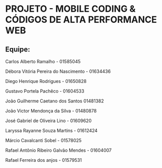 # PROJETO - MOBILE CODING & CÓDIGOS DE ALTA PERFORMANCE WEB

## Equipe:

Carlos Alberto Ramalho - 01585045

Débora Vitória Pereira do Nascimento - 01634436

Diego Henrique Rodrigues - 01650828

Gustavo Portela Pachêco - 01604533

João Guilherme Caetano dos Santos 01481382

João Victor Mendonça da Silva - 01480878

José Gabriel de Oliveira Lino - 01609620

Laryssa Rayanne Souza Martins - 01612424

Márcio Cavalcanti Sobel - 01578025

Rafael Antônio Ribeiro Galvão Mendes - 01604007

Rafael Ferreira dos anjos - 01579531